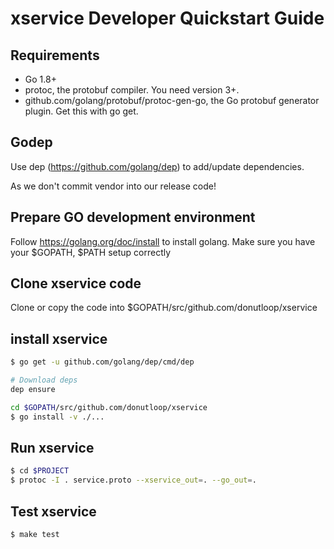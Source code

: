 # xservice Developer Quickstart Guide

## Requirements

* Go 1.8+
* protoc, the protobuf compiler. You need version 3+.
* github.com/golang/protobuf/protoc-gen-go, the Go protobuf generator plugin. Get this with go get.

## Godep

Use dep (https://github.com/golang/dep) to add/update dependencies.

As we don't commit vendor into our release code!

## Prepare GO development environment

Follow https://golang.org/doc/install to install golang.
Make sure you have your $GOPATH, $PATH setup correctly

## Clone xservice code

Clone or copy the code into $GOPATH/src/github.com/donutloop/xservice

## install xservice

```bash
$ go get -u github.com/golang/dep/cmd/dep

# Download deps 
dep ensure 

cd $GOPATH/src/github.com/donutloop/xservice 
$ go install -v ./...
```

## Run xservice

```bash
$ cd $PROJECT
$ protoc -I . service.proto --xservice_out=. --go_out=. 
```

## Test xservice 

```bash
$ make test
```
